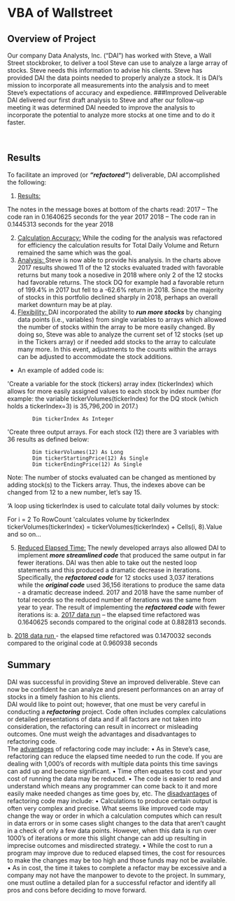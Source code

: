 # VBA of Wallstreet
## Overview of Project
Our company Data Analysts, Inc. (“DAI”) has worked with Steve, a Wall Street stockbroker, to deliver a tool Steve can use to analyze a large array of stocks.  Steve needs this information to advise his clients.  Steve has provided DAI the data points needed to properly analyze a stock.  It is DAI’s mission to incorporate all measurements into the analysis and to meet Steve’s expectations of accuracy and expedience.
###Improved Deliverable
DAI delivered our first draft analysis to Steve and after our follow-up meeting it was determined DAI needed to improve the analysis to incorporate the potential to analyze more stocks at one time and to do it faster.
	 
 
## Results
To facilitate an improved (or ***“refactored”***) deliverable, DAI accomplished the following:
1.	<u>Results:</u>
 	 
The notes in the message boxes at bottom of the charts read:
2017 – The code ran in 0.1640625 seconds for the year 2017
2018 – The code ran in 0.1445313 seconds for the year 2018
	
2.	<u>Calculation Accuracy:</u> While the coding for the analysis was refactored for efficiency the calculation results for Total Daily Volume and Return remained the same which was the goal.
3.	<u>Analysis: </u> Steve is now able to provide his analysis.  In the charts above 2017 results showed 11 of the 12 stocks evaluated traded with favorable returns but many took a nosedive in 2018 where only 2 of the 12 stocks had favorable returns.  The stock DQ for example had a favorable return of 199.4% in 2017 but fell to a -62.6% return in 2018.  Since the majority of stocks in this portfolio declined sharply in 2018, perhaps an overall market downturn may be at play.   
4.	<u>Flexibility: </u> DAI incorporated the ability to ***run more stocks*** by changing data points (i.e., variables) from single variables to arrays which allowed the number of stocks within the array to be more easily changed.  By doing so, Steve was able to analyze the current set of 12 stocks (set up in the Tickers array) or if needed add stocks to the array to calculate many more.  In this event, adjustments to the counts within the arrays can be adjusted to accommodate the stock additions.  

- An example of added code is:

'Create a variable for the stock (tickers) array index (tickerIndex) which allows for more easily assigned values to each stock by index number (for example:  the variable tickerVolumes(tickerIndex) for the DQ stock (which holds a tickerIndex=3) is 35,796,200 in 2017.)

            Dim tickerIndex As Integer
            
'Create three output arrays.  For each stock (12) there are 3 variables with 36 results as defined below: 

            Dim tickerVolumes(12) As Long
            Dim tickerStartingPrice(12) As Single
            Dim tickerEndingPrice(12) As Single

Note:  The number of stocks evaluated can be changed as mentioned by adding stock(s) to the Tickers array.  Thus, the indexes above can be changed from 12 to a new number, let’s say 15.  

‘A loop using tickerIndex is used to calculate total daily volumes by stock:  

For i = 2 To RowCount
            'calculates volume by tickerIndex
       tickerVolumes(tickerIndex) = tickerVolumes(tickerIndex) + Cells(i, 8).Value  and so on…

5.	<u>Reduced Elapsed Time:</u> The newly developed arrays also allowed DAI to implement ***more streamlined code*** that produced the same output in far fewer iterations.  DAI was then able to take out the nested loop statements and this produced a dramatic decrease in iterations.  Specifically, the ***refactored code*** for 12 stocks used 3,037 iterations while the ***original code*** used 36,156 iterations to produce the same data - a dramatic decrease indeed.  2017 and 2018 have the same number of total records so the reduced number of iterations was the same from year to year.  The result of implementing the ***refactored code*** with fewer iterations is:
a.	<u>2017 data run</u> – the elapsed time refactored was 0.1640625 seconds compared to the original code at 0.882813 seconds.

b.	<u>2018 data run </u> - the elapsed time refactored was 0.1470032 seconds compared to the original code at 0.960938 seconds 


## Summary
DAI was successful in providing Steve an improved deliverable.  Steve can now be confident he can analyze and present performances on an array of stocks in a timely fashion to his clients.  
DAI would like to point out; however, that one must be very careful in conducting a ***refactoring*** project.  Code often includes complex calculations or detailed presentations of data and if all factors are not taken into consideration, the refactoring can result in incorrect or misleading outcomes.  One must weigh the advantages and disadvantages to refactoring code.  
The <u>advantages</u> of refactoring code may include:
•	As in Steve’s case, refactoring can reduce the elapsed time needed to run the code.  If you are dealing with 1,000’s of records with multiple data points this time savings can add up and become significant.
•	Time often equates to cost and your cost of running the data may be reduced.
•	The code is easier to read and understand which means any programmer can come back to it and more easily make needed changes as time goes by, etc.
The <u>disadvantages</u> of refactoring code may include:
•	Calculations to produce certain output is often very complex and precise.  What seems like improved code may change the way or order in which a calculation computes which can result in data errors or in some cases slight changes to the data that aren’t caught in a check of only a few data points.  However, when this data is run over 1000’s of iterations or more this slight change can add up resulting in imprecise outcomes and misdirected strategy.
•	While the cost to run a program may improve due to reduced elapsed times, the cost for resources to make the changes may be too high and those funds may not be available.
•	As in cost, the time it takes to complete a refactor may be excessive and a company may not have the manpower to devote to the project.
In summary, one must outline a detailed plan for a successful refactor and identify all pros and cons before deciding to move forward.
	

